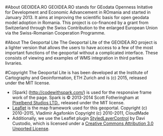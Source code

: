 #About GEOIDEA.RO
GEOIDEA.RO stands for GEodata Openness Initative for Development and Economic Advancement in ROmania and started in January 2013. It aims at improving the scientific basis for open geodata model adoption in Romania.
This project is co-financed by a grant from Switzerland through the Swiss Contribution to the enlarged European Union via the Swiss-Romanian Cooperation Programme.


#About The Geoportal Lite
The Geoportal Lite of the GEOIDEA.RO project is a lighter version that allows the users to have access to a few of the most important functions of the geoportal without a complicated interface. These consists of viewing and examples of WMS integration in third parties livraries.

#Copyright
The Geoportal Lite is has been developed at the Institute of Cartography and Geoinformation, ETH Zurich  and is (c) 2015, released under the MIT license.
* [Spark] (http://codewithspark.com/) is used for the responsive frame work of the page. Spark is © 2013-2014 Scott Fotheringham at [Pixelbend Studios LTD.](https://www.pixelbendstudios.com/), released under the MIT license.
* [Leaflet](http://leafletjs.com/) is the map framework used for this geoportal. Copyright (c) 2010-2015, Vladimir Agafonkin
Copyright (c) 2010-2011, CloudMade
* Additionally, we use the Leaflet plugin [StyledLayerControl](https://github.com/davicustodio/Leaflet.StyledLayerControl) by Davi Custodio, which is licensed under a [Creative Commons Attribution 3.0 Unported License](http://creativecommons.org/licenses/by/3.0).

